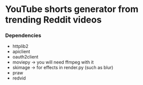 # YouTube shorts generator from trending Reddit videos

### Dependencies
- httplib2
- apiclient
- oauth2client
- moviepy → you will need ffmpeg with it
- skimage → for effects in render.py (such as blur)
- praw
- redvid
